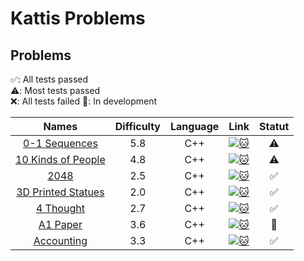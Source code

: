 # Kattis Problems

## Problems
✅: All tests passed  
⚠️: Most tests passed  
❌: All tests failed
🚧: In development

| Names | Difficulty | Language | Link | Statut |
| :---: | :---: | :---: | :---: | :---: |
| [0-1 Sequences](https://github.com/glongrais/Kattis_Problems/tree/main/0_1_Sequences) | 5.8 | C++ | [![:cat:](https://open.kattis.com/favicon)](https://open.kattis.com/problems/sequences) | ⚠️ |
| [10 Kinds of People](https://github.com/glongrais/Kattis_Problems/tree/main/10_kinds_of_people) | 4.8 | C++ | [![:cat:](https://open.kattis.com/favicon)](https://open.kattis.com/problems/10kindsofpeople) | ⚠️ |
| [2048](https://github.com/glongrais/Kattis_Problems/tree/main/2048) | 2.5 | C++ | [![:cat:](https://open.kattis.com/favicon)](https://open.kattis.com/problems/2048) | ✅ |
| [3D Printed Statues](https://github.com/glongrais/Kattis_Problems/tree/main/3D_Printed_Statues) | 2.0 | C++ | [![:cat:](https://open.kattis.com/favicon)](https://open.kattis.com/problems/3dprinter) | ✅ |
| [4 Thought](https://github.com/glongrais/Kattis_Problems/tree/main/4_thought) | 2.7 | C++ | [![:cat:](https://open.kattis.com/favicon)](https://open.kattis.com/problems/4thought) | ✅ |
| [A1 Paper](https://github.com/glongrais/Kattis_Problems/tree/main/A1_Paper) | 3.6 | C++ | [![:cat:](https://open.kattis.com/favicon)](https://open.kattis.com/problems/a1paper) | 🚧 |
| [Accounting](https://github.com/glongrais/Kattis_Problems/tree/main/Accounting) | 3.3 | C++ | [![:cat:](https://open.kattis.com/favicon)](https://open.kattis.com/problems/bokforing) | ✅ |
